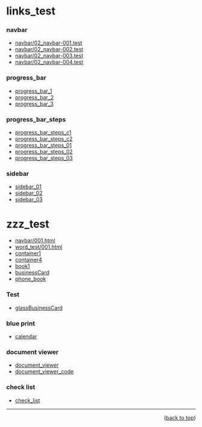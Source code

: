 <a name="topage"></a>

# links_test 


### navbar
* [navbar/02_navbar-001.test](https://koskasmail.github.io/web/web/pages/navbar/02_navbar/001.test.html)
* [navbar/02_navbar-002.test](https://koskasmail.github.io/web/web/pages/navbar/02_navbar/002.test.html)
* [navbar/02_navbar-003.test](https://koskasmail.github.io/web/web/pages/navbar/02_navbar/003.test.html)
* [navbar/02_navbar-004.test](https://koskasmail.github.io/web/web/pages/navbar/02_navbar/004.test.html)

### progress_bar
* [progress_bar_1](https://koskasmail.github.io/web/web/pages/zzz_test/progressbar/progress_bar_1.html)
* [progress_bar_2](https://koskasmail.github.io/web/web/pages/zzz_test/progressbar/progress_bar_2.html)
* [progress_bar_3](https://koskasmail.github.io/web/web/pages/zzz_test/progressbar/progress_bar_3.html)

### progress_bar_steps  
* [progress_bar_steps_c1](https://koskasmail.github.io/web/web/pages/zzz_test/progress_bar_steps/progress_bar_steps_c1.html)
* [progress_bar_steps_c2](https://koskasmail.github.io/web/web/pages/zzz_test/progress_bar_steps/progress_bar_steps_c2.html)
* [progress_bar_steps_01](https://koskasmail.github.io/web/web/pages/zzz_test/progress_bar_steps/progress_bar_steps_01.html)
* [progress_bar_steps_02](https://koskasmail.github.io/web/web/pages/zzz_test/progress_bar_steps/progress_bar_steps_02.html)
* [progress_bar_steps_03](https://koskasmail.github.io/web/web/pages/zzz_test/progress_bar_steps/progress_bar_steps_03.html)

### sidebar
* [sidebar_01](https://koskasmail.github.io/web/web/pages/zzz_test/sidebar/sidebar_01/)
* [sidebar_02](https://koskasmail.github.io/web/web/pages/zzz_test/sidebar/sidebar_02/)
* [sidebar_03](https://koskasmail.github.io/web/web/pages/zzz_test/sidebar/sidebar_03/)


# zzz_test
* [navbar/001.html](https://koskasmail.github.io/web/web/pages/zzz_test/navbar/001.html)
* [word_test/001.html](https://koskasmail.github.io/web/web/pages/zzz_test/word_test/001.html)
* [container1](https://koskasmail.github.io/web/web/pages/zzz_test/containers/container1/)
* [container4](https://koskasmail.github.io/web/web/pages/zzz_test/containers/container4/)
* [book1](https://koskasmail.github.io/web/web/pages/zzz_test/books/)
* [businessCard](https://koskasmail.github.io/web/web/pages/zzz_test/businessCard/)
* [phone_book](https://koskasmail.github.io/web/web/pages/phone_book/)


### Test
* [glassBusinessCard](https://koskasmail.github.io/web/web/pages/zzz_test/test/glassBusinessCard.html)


### blue print
* [calendar](https://github.com/koskasmail/web/blob/main/web/pages/zzz_test/calendar/01_calendar.md)

### document viewer
* [document_viewer](https://koskasmail.github.io/web/web/pages/zzz_test/document_viewer/js/02_view.html)
* [document_viewer_code](https://github.com/koskasmail/web/blob/main/web/pages/zzz_test/document_viewer/js/02_view.html)

### check list
* [check_list](https://koskasmail.github.io/web/web/pages/zzz_test/check_list/house/)

-----

<p align="right">(<a href="#topage">back to top</a>)</p>
<br/>
<br/>


